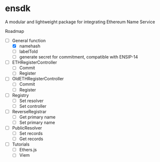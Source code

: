 # ensdk

A modular and lightweight package for integrating Ethereum Name Service

Roadmap

- [ ] General function
  - [x] namehash
  - [ ] labelToId
  - [ ] generate secret for commitment, compatible with ENSIP-14
- [ ] ETHRegisterController
  - [ ] Commit
  - [ ] Register
- [ ] OldETHRegisterController
  - [ ] Commit
  - [ ] Register
- [ ] Registry
  - [ ] Set resolver
  - [ ] Set controller
- [ ] ReverseRegistrar
  - [ ] Get primary name
  - [ ] Set primary name
- [ ] PublicResolver
  - [ ] Set records
  - [ ] Get records
- [ ] Tutorials
  - [ ] Ethers.js
  - [ ] Viem
